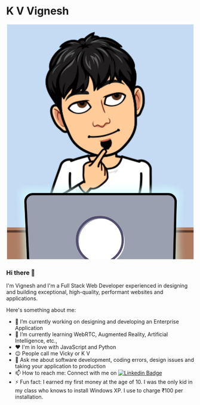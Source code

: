 # K V Vignesh 
<p align="center"><img src="assets/bitmoji.png" width="500" /> </p>

### Hi there 👋 

I'm Vignesh and I'm a Full Stack Web Developer experienced in designing and building exceptional, high-quality, performant websites and applications.

Here's something about me:

- 🔭 I’m currently working on designing and developing an Enterprise Application
- 🌱 I’m currently learning WebRTC, Augmented Reality, Artificial Intelligence, etc.,
- ❤️ I'm in love with JavaScript and Python
- 😉 People call me Vicky or K V
- 💬 Ask me about software development, coding errors, design issues and taking your application to production
- 📫 How to reach me: Connect with me on [![Linkedin Badge](https://img.shields.io/badge/-LinkedIn-blue?style=flat-square&logo=Linkedin&logoColor=white&link=https://www.linkedin.com/in/vigneshkundhanam/)](https://www.linkedin.com/in/vigneshkundhanam/)
- ⚡ Fun fact: I earned my first money at the age of 10. I was the only kid in my class who knows to install Windows XP. I use to charge ₹100 per installation.
